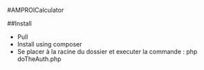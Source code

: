 #AMPROICalculator

##Install

* Pull
* Install using composer
* Se placer à la racine du dossier et executer la commande : php doTheAuth.php
